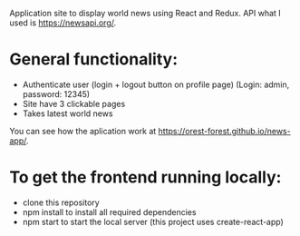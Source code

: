 Application site to display world news using React and Redux. API what I used is https://newsapi.org/.

# General functionality:
* Authenticate user (login + logout button on profile page)
(Login: admin, password: 12345)
* Site have 3 clickable pages
* Takes latest world news

You can see how the aplication work at https://orest-forest.github.io/news-app/.

# To get the frontend running locally:

* clone this repository
* npm install to install all required dependencies
* npm start to start the local server (this project uses create-react-app)


